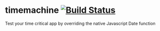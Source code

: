timemachine [![Build Status](https://travis-ci.org/schickling/timemachine.png?branch=master)](https://travis-ci.org/schickling/timemachine)
===========

Test your time critical app by overriding the native Javascript Date function
